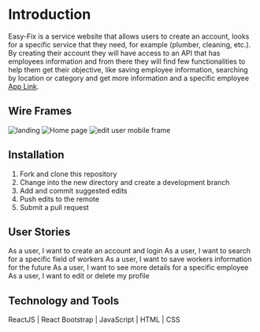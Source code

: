 # Introduction

Easy-Fix is a service website that allows users to create an account, looks for a specific service that they need, for example (plumber, cleaning, etc.). By creating their account they will have access to an API that has employees information and from there they will find few functionalities to help them get their objective, like saving employee information, searching by location or category and get more information and a specific employee
[App Link](https://chipper-sundae-892dda.netlify.app/).

## Wire Frames
![landing](c:/Users/oussa/OneDrive/Desktop/1.png)
![Home page](c:/Users/oussa/OneDrive/Desktop/3.png)
![edit user mobile frame](c:/Users/oussa/OneDrive/Desktop/6.png)

## Installation

1.	Fork and clone this repository
2.	Change into the new directory and create a development branch
3.	Add and commit suggested edits
4.	Push edits to the remote
5.	Submit a pull request 

## User Stories 

As a user, I want to create an account and login
As a user, I want to search for a specific field of workers
As a user, I want to save workers information for the future
As a user, I want to see more details for a specific employee
As a user, I want to edit or delete my profile


## Technology and Tools

ReactJS | React Bootstrap | JavaScript | HTML | CSS
